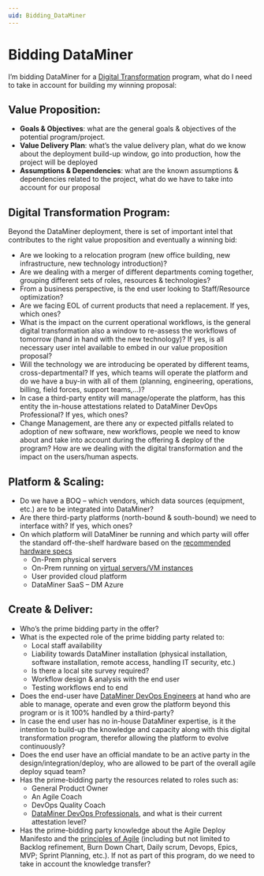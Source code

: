 ```yaml
---
uid: Bidding_DataMiner
---
```


# Bidding DataMiner

I’m bidding DataMiner for a [Digital Transformation](xref:Overview_Platform_intro) program,  what do I need to take in account for building my winning proposal:

## Value Proposition:

- **Goals & Objectives**:  what are the general goals & objectives of the potential program/project.
- **Value Delivery Plan**: what’s the value delivery plan,  what do we know about the deployment build-up window, go into production, how the project will be deployed
- **Assumptions & Dependencies**: what are the known assumptions & dependencies related to the project, what do we have to take into account for our proposal

## Digital Transformation Program:

Beyond the DataMiner deployment, there is set of important intel that contributes to the right value proposition and eventually a winning bid:

- Are we looking to a relocation program (new office building, new infrastructure, new technology introduction)?
- Are we dealing with a merger of different departments coming together,  grouping different sets of roles, resources & technologies?
- From a business perspective, is the end user looking to Staff/Resource optimization?
- Are we facing EOL of current products that need a replacement. If yes, which ones?
- What is the impact on the current operational workflows, is the general digital transformation also a window to re-assess the workflows of tomorrow (hand in hand with the new technology)? If yes, is all necessary user intel available to embed in our value proposition proposal?
- Will the technology we are introducing be operated by different teams, cross-departmental? If yes, which teams will operate the platform and do we have a buy-in with all of them (planning, engineering, operations, billing, field forces, support teams,…)?
- In case a third-party entity will manage/operate the platform, has this entity the in-house attestations related to DataMiner DevOps Professional? If yes, which ones?
- Change Management, are there any or expected pitfalls related to adoption of new software, new workflows, people we need to know about and take into account during the offering & deploy of the program? How are we dealing with the digital transformation and the impact on the users/human aspects.

## Platform & Scaling:

- Do we have a BOQ – which vendors, which data sources (equipment, etc.) are to be integrated into DataMiner?
- Are there third-party platforms (north-bound & south-bound) we need to interface with?  If yes, which ones?
- On which platform will DataMiner be running and which party will offer the standard off-the-shelf hardware based on the [recommended hardware specs](https://community.dataminer.services/dataminer-compute-requirements/)
  - On-Prem physical servers
  - On-Prem running on [virtual servers/VM instances](xref:Regarding_virtual_servers)
  - User provided cloud platform
  - DataMiner SaaS – DM Azure

## Create & Deliver:

- Who’s the prime bidding party in the offer?
- What is the expected role of the prime bidding party related to:
  - Local staff availability
  - Liability towards DataMiner installation (physical installation, software installation, remote access, handling IT security, etc.)
  - Is there a local site survey required?
  - Workflow design & analysis with the end user
  - Testing workflows end to end
- Does the end-user have [DataMiner DevOps Engineers](xref:Overview_DevOps_index) at hand who are able to manage, operate and even grow the platform beyond this program or is it 100% handled by a third-party?
- In case the end user has no in-house DataMiner expertise, is it the intention to build-up the knowledge and capacity along with this digital transformation program, therefor allowing the platform to evolve continuously?
- Does the end user have an official mandate to be an active party in the design/integration/deploy, who are allowed to be part of the overall agile deploy squad team?
- Has the prime-bidding party the resources related to roles such as:
  - General Product Owner
  - An Agile Coach
  - DevOps Quality Coach
  - [DataMiner DevOps Professionals](xref:Overview_DevOps_index), and what is their current attestation level?
- Has the prime-bidding party knowledge about the Agile Deploy Manifesto and the [principles of Agile](https://community.dataminer.services/agile-dictionary/) (including but not limited to Backlog refinement, Burn Down Chart, Daily scrum,  Devops, Epics, MVP; Sprint Planning, etc.). If not as part of this program, do we need to take in account the knowledge transfer?
